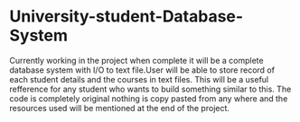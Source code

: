 # University-student-Database-System
Currently working in the project when complete it will be a complete database system with I/O to text file.User will be able to store record of each student details and the courses in text files.
This will be a useful refference for any student who wants to build something similar to this.
The code is completely original nothing is copy pasted from any where and the resources used will be mentioned at the end of the project.
